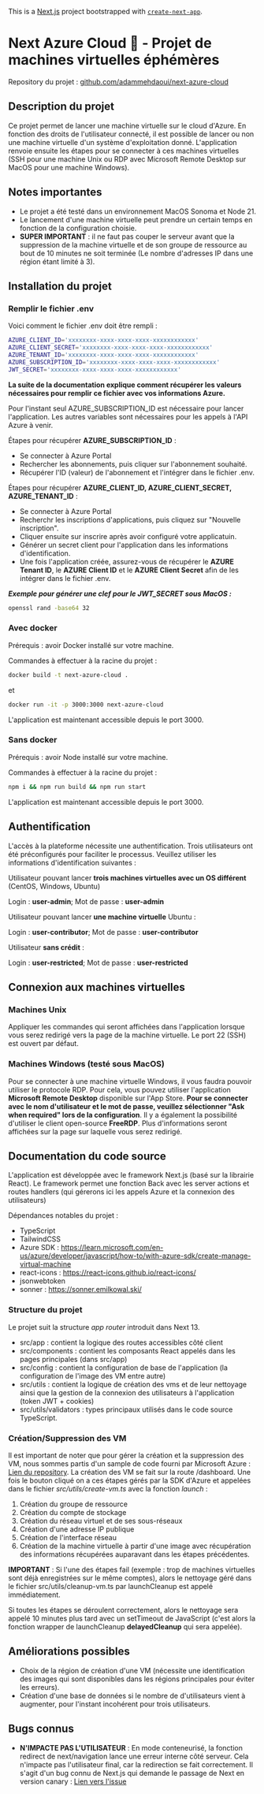 This is a [Next.js](https://nextjs.org/) project bootstrapped with [`create-next-app`](https://github.com/vercel/next.js/tree/canary/packages/create-next-app).

# Next Azure Cloud 💫 - Projet de machines virtuelles éphémères

Repository du projet : [github.com/adammehdaoui/next-azure-cloud](https://github.com/adammehdaoui/next-azure-cloud)

## Description du projet

Ce projet permet de lancer une machine virtuelle sur le cloud d'Azure. En fonction des droits de l'utilisateur connecté, il est possible de lancer ou non une machine virtuelle d'un système d'exploitation donné.
L'application renvoie ensuite les étapes pour se connecter à ces machines virtuelles (SSH pour une machine Unix ou RDP avec Microsoft Remote Desktop sur MacOS pour une machine Windows).

## Notes importantes

- Le projet a été testé dans un environnement MacOS Sonoma et Node 21.
- Le lancement d'une machine virtuelle peut prendre un certain temps en fonction de la configuration choisie.
- **SUPER IMPORTANT** : il ne faut pas couper le serveur avant que la suppression de la machine virtuelle et de son groupe de ressource au bout de 10 minutes ne soit terminée (Le nombre d'adresses IP dans une région étant limité à 3).

## Installation du projet

### Remplir le fichier .env

Voici comment le fichier .env doit être rempli :

```bash
AZURE_CLIENT_ID='xxxxxxxx-xxxx-xxxx-xxxx-xxxxxxxxxxxx'
AZURE_CLIENT_SECRET='xxxxxxxx-xxxx-xxxx-xxxx-xxxxxxxxxxxx'
AZURE_TENANT_ID='xxxxxxxx-xxxx-xxxx-xxxx-xxxxxxxxxxxx'
AZURE_SUBSCRIPTION_ID='xxxxxxxx-xxxx-xxxx-xxxx-xxxxxxxxxxxx'
JWT_SECRET='xxxxxxxx-xxxx-xxxx-xxxx-xxxxxxxxxxxx'
```

**La suite de la documentation explique comment récupérer les valeurs nécessaires pour remplir ce fichier avec vos informations Azure.**

Pour l'instant seul AZURE_SUBSCRIPTION_ID est nécessaire pour lancer l'application. Les autres variables sont nécessaires pour les appels à l'API Azure à venir.

Étapes pour récupérer **AZURE_SUBSCRIPTION_ID** :

- Se connecter à Azure Portal
- Rechercher les abonnements, puis cliquer sur l'abonnement souhaité.
- Récupérer l'ID (valeur) de l'abonnement et l'intégrer dans le fichier .env.

Étapes pour récupérer **AZURE_CLIENT_ID, AZURE_CLIENT_SECRET, AZURE_TENANT_ID** :

- Se connecter à Azure Portal
- Recherchr les inscriptions d'applications, puis cliquez sur "Nouvelle inscription".
- Cliquer ensuite sur inscrire après avoir configuré votre applicatuin.
- Générer un secret client pour l'application dans les informations d'identification.
- Une fois l'application créée, assurez-vous de récupérer le **AZURE Tenant ID**, le **AZURE Client ID** et le **AZURE Client Secret** afin de les intégrer dans le fichier .env.

**_Exemple pour générer une clef pour le JWT_SECRET sous MacOS :_**

```bash
openssl rand -base64 32
```

### Avec docker

Prérequis : avoir Docker installé sur votre machine.

Commandes à effectuer à la racine du projet :

```bash
docker build -t next-azure-cloud .
```

et

```bash
docker run -it -p 3000:3000 next-azure-cloud
```

L'application est maintenant accessible depuis le port 3000.

### Sans docker

Prérequis : avoir Node installé sur votre machine.

Commandes à effectuer à la racine du projet :

```bash
npm i && npm run build && npm run start
```

L'application est maintenant accessible depuis le port 3000.

## Authentification

L'accès à la plateforme nécessite une authentification. Trois utilisateurs ont été préconfigurés pour faciliter le processus. Veuillez utiliser les informations d'identification suivantes :

Utilisateur pouvant lancer **trois machines virtuelles avec un OS différent** (CentOS, Windows, Ubuntu)

Login : **user-admin**; Mot de passe : **user-admin**

Utilisateur pouvant lancer **une machine virtuelle** Ubuntu :

Login : **user-contributor**; Mot de passe : **user-contributor**

Utilisateur **sans crédit** :

Login : **user-restricted**; Mot de passe : **user-restricted**

## Connexion aux machines virtuelles

### Machines Unix

Appliquer les commandes qui seront affichées dans l'application lorsque vous serez redirigé vers la page de la machine virtuelle.
Le port 22 (SSH) est ouvert par défaut.

### Machines Windows (testé sous MacOS)

Pour se connecter à une machine virtuelle Windows, il vous faudra pouvoir utiliser le protocole RDP.
Pour cela, vous pouvez utiliser l'application **Microsoft Remote Desktop** disponible sur l'App Store.
**Pour se connecter avec le nom d'utilisateur et le mot de passe, veuillez sélectionner "Ask when required" lors de la configuration**.
Il y a également la possibilité d'utiliser le client open-source **FreeRDP**.
Plus d'informations seront affichées sur la page sur laquelle vous serez redirigé.

## Documentation du code source

L'application est développée avec le framework Next.js (basé sur la librairie React).
Le framework permet une fonction Back avec les server actions et routes handlers (qui gérerons ici les appels Azure et la connexion des utilisateurs)

Dépendances notables du projet :

- TypeScript
- TailwindCSS
- Azure SDK : https://learn.microsoft.com/en-us/azure/developer/javascript/how-to/with-azure-sdk/create-manage-virtual-machine
- react-icons : https://react-icons.github.io/react-icons/
- jsonwebtoken
- sonner : https://sonner.emilkowal.ski/

### Structure du projet

Le projet suit la structure _app router_ introduit dans Next 13.

- src/app : contient la logique des routes accessibles côté client
- src/components : contient les composants React appelés dans les pages principales (dans src/app)
- src/config : contient la configuration de base de l'application (la configuration de l'image des VM entre autre)
- src/utils : contient la logique de création des vms et de leur nettoyage ainsi que la gestion de la connexion des utilisateurs à l'application (token JWT + cookies)
- src/utils/validators : types principaux utilisés dans le code source TypeScript.

### Création/Suppression des VM

Il est important de noter que pour gérer la création et la suppression des VM, nous sommes partis d'un sample de code fourni par Microsoft Azure : [Lien du repository](https://github.com/Azure-Samples/js-e2e/blob/main/resources/virtual-machines/create-vm.js).
La création des VM se fait sur la route /dashboard.
Une fois le bouton cliqué on a ces étapes gérés par la SDK d'Azure et appelées dans le fichier _src/utils/create-vm.ts_ avec la fonction _launch_ :

1. Création du groupe de ressource
2. Création du compte de stockage
3. Création du réseau virtuel et de ses sous-réseaux
4. Création d'une adresse IP publique
5. Création de l'interface réseau
6. Création de la machine virtuelle à partir d'une image avec récupération des informations récupérées auparavant dans les étapes précédentes.

**IMPORTANT** : Si l'une des étapes fail (exemple : trop de machines virtuelles sont déjà enregistrées sur le même comptes), alors le nettoyage géré dans le fichier src/utils/cleanup-vm.ts par launchCleanup est appelé immédiatement.

Si toutes les étapes se déroulent correctement, alors le nettoyage sera appelé 10 minutes plus tard avec un setTimeout de JavaScript (c'est alors la fonction wrapper de launchCleanup **delayedCleanup** qui sera appelée).

## Améliorations possibles

- Choix de la région de création d'une VM (nécessite une identification des images qui sont disponibles dans les régions principales pour éviter les erreurs).
- Création d'une base de données si le nombre de d'utilisateurs vient à augmenter, pour l'instant incohérent pour trois utilisateurs.

## Bugs connus

- **N'IMPACTE PAS L'UTILISATEUR** : En mode conteneurisé, la fonction redirect de next/navigation lance une erreur interne côté serveur. Cela n'impacte pas l'utilisateur final, car la redirection se fait correctement.
  Il s'agit d'un bug connu de Next.js qui demande le passage de Next en version canary : [Lien vers l'issue](https://github.com/vercel/next.js/issues/53392)

